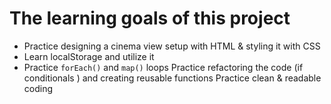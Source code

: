# The learning goals of this project

* Practice designing a cinema view setup with HTML & styling it with CSS
* Learn localStorage and utilize it
* Practice `forEach()` and `map()` loops
Practice refactoring the code (if conditionals ) and creating reusable functions
Practice clean & readable coding
